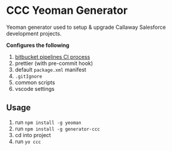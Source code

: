 # CCC Yeoman Generator

Yeoman generator used to setup & upgrade Callaway Salesforce development projects.

**Configures the following**

1. [bitbucket pipelines CI process](https://github.com/ChuckJonas/generator-ccc/blob/master/generators/app/templates/static/build/pipelines-setup.md)
1. prettier (with pre-commit hook)
1. default `package.xml` manifest
1. `.gitIgnore`
1. common scripts
1. vscode settings

## Usage

1. run `npm install -g yeoman`
1. run `npm install -g generator-ccc`
1. cd into project
1. run `yo ccc`
